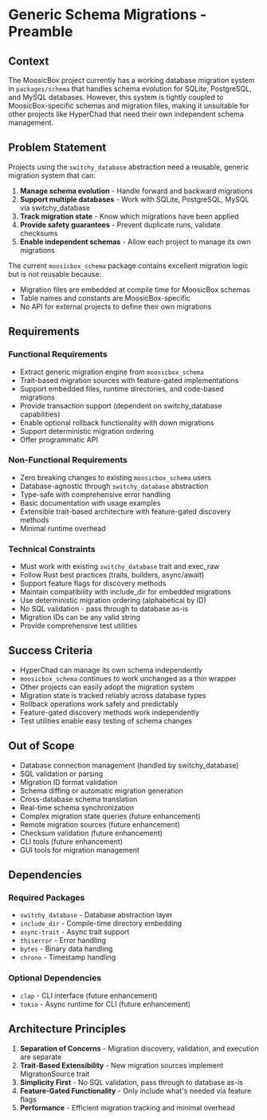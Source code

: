 # Generic Schema Migrations - Preamble

## Context

The MoosicBox project currently has a working database migration system in `packages/schema` that handles schema evolution for SQLite, PostgreSQL, and MySQL databases. However, this system is tightly coupled to MoosicBox-specific schemas and migration files, making it unsuitable for other projects like HyperChad that need their own independent schema management.

## Problem Statement

Projects using the `switchy_database` abstraction need a reusable, generic migration system that can:

1. **Manage schema evolution** - Handle forward and backward migrations
2. **Support multiple databases** - Work with SQLite, PostgreSQL, MySQL via switchy_database
3. **Track migration state** - Know which migrations have been applied
4. **Provide safety guarantees** - Prevent duplicate runs, validate checksums
5. **Enable independent schemas** - Allow each project to manage its own migrations

The current `moosicbox_schema` package contains excellent migration logic but is not reusable because:
- Migration files are embedded at compile time for MoosicBox schemas
- Table names and constants are MoosicBox-specific
- No API for external projects to define their own migrations

## Requirements

### Functional Requirements

- Extract generic migration engine from `moosicbox_schema`
- Trait-based migration sources with feature-gated implementations
- Support embedded files, runtime directories, and code-based migrations
- Provide transaction support (dependent on switchy_database capabilities)
- Enable optional rollback functionality with down migrations
- Support deterministic migration ordering
- Offer programmatic API

### Non-Functional Requirements

- Zero breaking changes to existing `moosicbox_schema` users
- Database-agnostic through `switchy_database` abstraction
- Type-safe with comprehensive error handling
- Basic documentation with usage examples
- Extensible trait-based architecture with feature-gated discovery methods
- Minimal runtime overhead

### Technical Constraints

- Must work with existing `switchy_database` trait and exec_raw
- Follow Rust best practices (traits, builders, async/await)
- Support feature flags for discovery methods
- Maintain compatibility with include_dir for embedded migrations
- Use deterministic migration ordering (alphabetical by ID)
- No SQL validation - pass through to database as-is
- Migration IDs can be any valid string
- Provide comprehensive test utilities

## Success Criteria

- HyperChad can manage its own schema independently
- `moosicbox_schema` continues to work unchanged as a thin wrapper
- Other projects can easily adopt the migration system
- Migration state is tracked reliably across database types
- Rollback operations work safely and predictably
- Feature-gated discovery methods work independently
- Test utilities enable easy testing of schema changes

## Out of Scope

- Database connection management (handled by switchy_database)
- SQL validation or parsing
- Migration ID format validation
- Schema diffing or automatic migration generation
- Cross-database schema translation
- Real-time schema synchronization
- Complex migration state queries (future enhancement)
- Remote migration sources (future enhancement)
- Checksum validation (future enhancement)
- CLI tools (future enhancement)
- GUI tools for migration management

## Dependencies

### Required Packages
- `switchy_database` - Database abstraction layer
- `include_dir` - Compile-time directory embedding
- `async-trait` - Async trait support
- `thiserror` - Error handling
- `bytes` - Binary data handling
- `chrono` - Timestamp handling

### Optional Dependencies
- `clap` - CLI interface (future enhancement)
- `tokio` - Async runtime for CLI (future enhancement)

## Architecture Principles

1. **Separation of Concerns** - Migration discovery, validation, and execution are separate
2. **Trait-Based Extensibility** - New migration sources implement MigrationSource trait
3. **Simplicity First** - No SQL validation, pass through to database as-is
4. **Feature-Gated Functionality** - Only include what's needed via feature flags
5. **Performance** - Efficient migration tracking and minimal overhead
